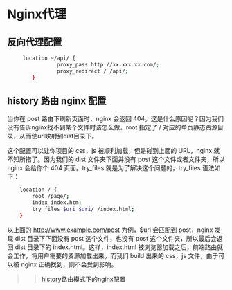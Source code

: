 # Nginx代理

## 反向代理配置


```sh
     location ~/api/ {
                proxy_pass http://xx.xxx.xx.com/;
                proxy_redirect / /api/;
        }
```

## history 路由 nginx 配置

当你在 post 路由下刷新页面时，nginx 会返回 404。这是什么原因呢？因为我们没有告诉nginx找不到某个文件时该怎么做。root 指定了 / 对应的单页静态资源目录，从而使url映射到dist目录下。

这个配置可以让你项目的 css，js 被顺利加载，但是碰到上面的 URL，nginx 就不知所措了。因为我们的 dist 文件夹下面并没有 post 这个文件或者文件夹，所以 nginx 会给你个 404 页面。try_files 就是为了解决这个问题的，try_files 语法如下：
```sh
    location / {
        root /page/;
        index index.htm;
        try_files $uri $uri/ /index.html;
    }
```

以上面的 http://www.example.com/post 为例，$uri 会匹配到 post，nginx 发现 dist 目录下下面没有 post 这个文件，也没有 post 这个文件夹，所以最后会返回 dist 目录下的 index.html。这样，index.html 被浏览器加载之后，前端路由就会工作，将用户需要的资源加载出来。而我们 build 出来的 css，js 文件，由于可以被 nginx 正确找到，则不会受到影响。





>> [history路由模式下的nginx配置](https://www.cnblogs.com/imgss/p/11703422.html)
